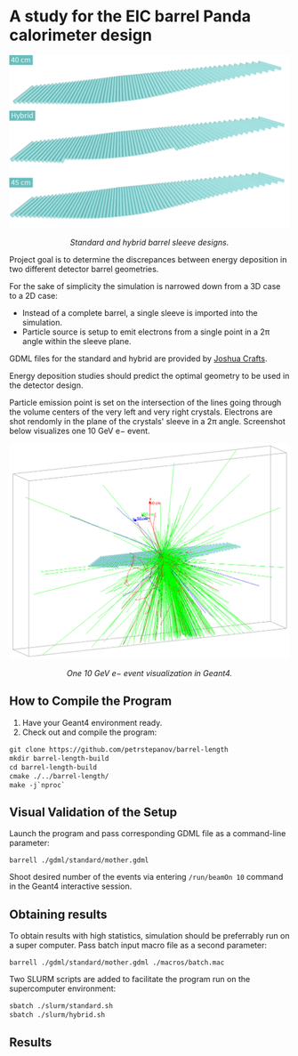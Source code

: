 # A study for the EIC barrel Panda calorimeter design

![Standard and hybrid barrel sleeve designs](https://github.com/petrstepanov/barrel-length/blob/main/resources/design.png?raw=true "Standard and hybrid barrel sleeve designs")
<p align="center"><i>Standard and hybrid barrel sleeve designs.</i></p>

Project goal is to determine the discrepances between energy deposition in two different detector barrel geometries.

For the sake of simplicity the simulation is narrowed down from a 3D case to a 2D case:

* Instead of a complete barrel, a single sleeve is imported into the simulation.
* Particle source is setup to emit electrons from a single point in a 2π angle within the sleeve plane.

GDML files for the standard and hybrid are provided by [Joshua Crafts](mailto:crafts@cua.edu).

Energy deposition studies should predict the optimal geometry to be used in the detector design.

Particle emission point is set on the intersection of the lines going through the volume centers of the very left and very right crystals. Electrons are shot rendomly in the plane of the crystals' sleeve in a 2π angle. Screenshot below visualizes one 10 GeV e− event.

![One 10 GeV e− event](https://github.com/petrstepanov/barrel-length/blob/main/resources/beam-on.png?raw=true "One 10 GeV e− event")
<p align="center"><i>One 10 GeV e− event visualization in Geant4.</i></p>

## How to Compile the Program

1. Have your Geant4 environment ready.
2. Check out and compile the program:

```
git clone https://github.com/petrstepanov/barrel-length
mkdir barrel-length-build
cd barrel-length-build
cmake ./../barrel-length/
make -j`nproc`
```

## Visual Validation of the Setup

Launch the program and pass corresponding GDML file as a command-line parameter:

```
barrell ./gdml/standard/mother.gdml
```

Shoot desired number of the events via entering `/run/beamOn 10` command in the Geant4 interactive session.

## Obtaining results

To obtain results with high statistics, simulation should be preferrably run on a super computer. Pass batch input macro file as a second parameter:

```
barrell ./gdml/standard/mother.gdml ./macros/batch.mac
```

Two SLURM scripts are added to facilitate the program run on the supercomputer environment:
```
sbatch ./slurm/standard.sh
sbatch ./slurm/hybrid.sh
```

## Results
